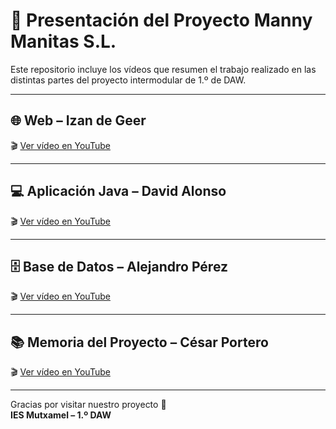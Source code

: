 # 🎥 Presentación del Proyecto Manny Manitas S.L.

Este repositorio incluye los vídeos que resumen el trabajo realizado en las distintas partes del proyecto intermodular de 1.º de DAW.

---

## 🌐 Web – Izan de Geer  
🎬 [Ver vídeo en YouTube](https://youtu.be/SmZPNeESg-c)

---

## 💻 Aplicación Java – David Alonso  
🎬 [Ver vídeo en YouTube](https://youtu.be/C50qxl8uqE8)

---

## 🗄️ Base de Datos – Alejandro Pérez 
🎬 [Ver vídeo en YouTube](https://youtu.be/o8gZyCL8xhA)

---

## 📚 Memoria del Proyecto – César Portero  
🎬 [Ver vídeo en YouTube](https://youtu.be/PdrMAKiZowY)

---

Gracias por visitar nuestro proyecto 🙌  
**IES Mutxamel – 1.º DAW**
